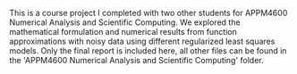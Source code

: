 This is a course project I completed with two other students for APPM4600 Numerical Analysis and Scientific Computing. We explored the mathematical formulation and numerical results from function approximations with noisy data using different regularized least squares models. Only the final report is included here, all other files can be found in the 'APPM4600 Numerical Analysis and Scientific Computing' folder.
